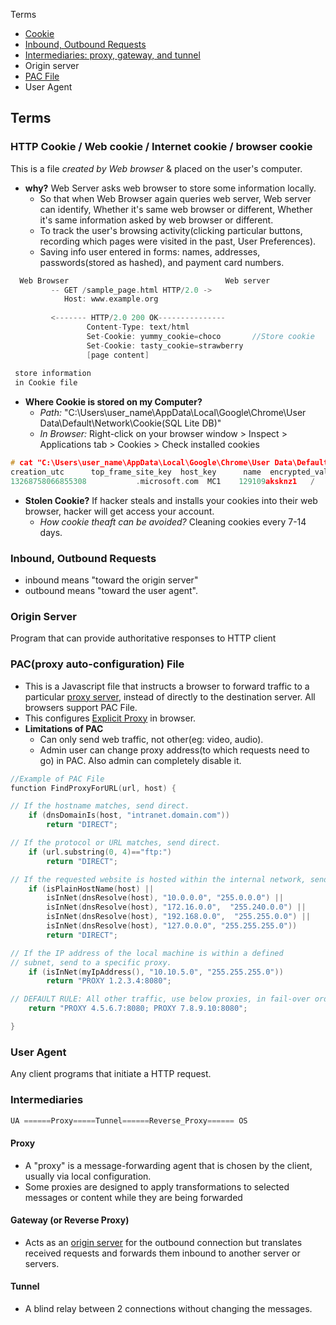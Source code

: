 Terms
- [Cookie](#cok)
- [Inbound, Outbound Requests](#io)
- [Intermediaries: proxy, gateway, and tunnel](#int)
- Origin server
- [PAC File](#pac)
- User Agent

## Terms
<a name=cok></a>
### HTTP Cookie / Web cookie / Internet cookie / browser cookie
This is a file _created by Web browser_ & placed on the user's computer.
- **why?** Web Server asks web browser to store some information locally.
  - So that when Web Browser again queries web server, Web server can identify, Whether it's same web browser or different, Whether it's same information asked by web browser or different.
  - To track the user's browsing activity(clicking particular buttons, recording which pages were visited in the past, User Preferences).
  - Saving info user entered in forms: names, addresses, passwords(stored as hashed), and payment card numbers.
```c
  Web Browser                                   Web server
         -- GET /sample_page.html HTTP/2.0 ->
            Host: www.example.org
	    
         <------- HTTP/2.0 200 OK---------------
                 Content-Type: text/html
                 Set-Cookie: yummy_cookie=choco       //Store cookie
                 Set-Cookie: tasty_cookie=strawberry
                 [page content]
		 
 store information
 in Cookie file
```
- **Where Cookie is stored on my Computer?**
  - _Path:_ "C:\Users\user_name\AppData\Local\Google\Chrome\User Data\Default\Network\Cookie(SQL Lite DB)"
  - _In Browser:_ Right-click on your browser window > Inspect > Applications tab > Cookies > Check installed cookies
```c
# cat "C:\Users\user_name\AppData\Local\Google\Chrome\User Data\Default\Network\Cookie"
creation_utc      top_frame_site_key  host_key      name  encrypted_value  path    expires_utc     secure httponly  last_access_utc  expires persistent  priority
13268758066855308		    .microsoft.com  MC1    129109aksknz1   /    13300294067855308   1	    0      13292307116001488  1        1          0
```
- **Stolen Cookie?** If hacker steals and installs your cookies into their web browser, hacker will get access your account.
  - _How cookie theaft can be avoided?_ Cleaning cookies every 7-14 days.

<a name=io></a>
### Inbound, Outbound Requests
 - inbound means "toward the origin server"
 - outbound means "toward the user agent".

<a name=os></a>
### Origin Server
Program that can provide authoritative responses to HTTP client

<a name=pac></a>
### PAC(proxy auto-configuration) File
- This is a Javascript file that instructs a browser to forward traffic to a particular [proxy server](/System-Design/Concepts/Proxy_Servers), instead of directly to the destination server. All browsers support PAC File.
- This configures [Explicit Proxy](/System-Design/Concepts/Proxy_Servers/#exp) in browser.
- **Limitations of PAC**
  - Can only send web traffic, not other(eg: video, audio).
  - Admin user can change proxy address(to which requests need to go) in PAC. Also admin can completely disable it.
```c
//Example of PAC File
function FindProxyForURL(url, host) {

// If the hostname matches, send direct.
	if (dnsDomainIs(host, "intranet.domain.com"))
		return "DIRECT";

// If the protocol or URL matches, send direct.
	if (url.substring(0, 4)=="ftp:")
		return "DIRECT";

// If the requested website is hosted within the internal network, send direct.
	if (isPlainHostName(host) ||
		isInNet(dnsResolve(host), "10.0.0.0", "255.0.0.0") ||
		isInNet(dnsResolve(host), "172.16.0.0",  "255.240.0.0") ||
		isInNet(dnsResolve(host), "192.168.0.0",  "255.255.0.0") ||
		isInNet(dnsResolve(host), "127.0.0.0", "255.255.255.0"))
		return "DIRECT";

// If the IP address of the local machine is within a defined
// subnet, send to a specific proxy.
	if (isInNet(myIpAddress(), "10.10.5.0", "255.255.255.0"))
		return "PROXY 1.2.3.4:8080";

// DEFAULT RULE: All other traffic, use below proxies, in fail-over order.
	return "PROXY 4.5.6.7:8080; PROXY 7.8.9.10:8080";

}
```

<a name=ua></a>
### User Agent
Any client programs that initiate a HTTP request.

<a name=int></a>
### Intermediaries
```c
UA ======Proxy=====Tunnel======Reverse_Proxy====== OS
```
#### Proxy
- A "proxy" is a message-forwarding agent that is chosen by the client, usually via local configuration.
- Some proxies are designed to apply transformations to selected messages or content while they are being forwarded

#### Gateway (or Reverse Proxy)
- Acts as an [origin server](#os) for the outbound connection but translates received requests and forwards them inbound to another server or servers.

#### Tunnel
- A blind relay between 2 connections without changing the messages.

